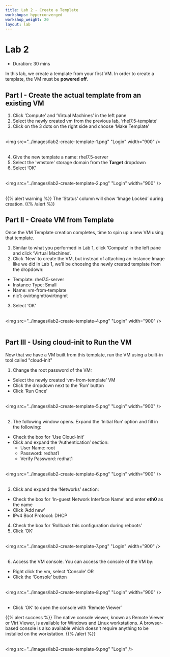 ```yaml
---
title: Lab 2 - Create a Template
workshops: hyperconverged
workshop_weight: 20
layout: lab
---
```


# Lab 2

* Duration: 30 mins

In this lab, we create a template from your first VM. In order to create a template, the VM must be **powered off**.

## Part I - Create the actual template from an existing VM

1. Click ‘Compute’ and ‘Virtual Machines’ in the left pane
2. Select the newly created vm from the previous lab, ‘rhel7.5-template’
3. Click on the 3 dots on the right side and choose ‘Make Template’

<br><img src="../images/lab2-create-template-1.png" "Login" width="900" /><br><br>

4. Give the new template a name: rhel7.5-server
5. Select the 'vmstore' storage domain from the **Target** dropdown
6. Select ‘OK’

<br><img src="../images/lab2-create-template-2.png" "Login" width="900" /><br><br>

{{% alert warning %}}
The ‘Status’ column will show ‘Image Locked’ during creation.
{{% /alert %}}

## Part II - Create VM from Template

Once the VM Template creation completes, time to spin up a new VM using that template.

1. Similar to what you performed in Lab 1, click ‘Compute’ in the left pane and click ‘Virtual Machines’.
2. Click ‘New’ to create the VM, but instead of attaching an Instance Image like we did in Lab 1, we’ll be choosing the newly created template from the dropdown:
  - Template:		rhel7.5-server
  - Instance Type:	Small
  - Name:		vm-from-template
  - nic1:		ovirtmgmt/ovirtmgmt
3. Select ‘OK’

<br><img src="../images/lab2-create-template-4.png" "Login" width="900" /><br><br>

## Part III - Using cloud-init to Run the VM

Now that we have a VM built from this template, run the VM using a built-in tool called "cloud-init"

1. Change the root password of the VM:
  - Select the newly created ‘vm-from-template’ VM
  - Click the dropdown next to the ‘Run’ button
  - Click ‘Run Once’

<br><img src="../images/lab2-create-template-5.png" "Login" width="900" /><br><br>

2. The following window opens. Expand the ‘Initial Run’ option and fill in the following:
  - Check the box for ‘Use Cloud-Init’
  - Click and expand the ‘Authentication’ section:
    - User Name:	root
    - Password:		redhat1
    - Verify Password:	redhat1

<br><img src="../images/lab2-create-template-6.png" "Login" width="900" /><br><br>

3. Click and expand the ‘Networks’ section:
  - Check the box for ‘In-guest Network Interface Name’ and enter **eth0** as the name
  - Click ‘Add new’
  - IPv4 Boot Protocol:	DHCP
4. Check the box for ‘Rollback this configuration during reboots’
5. Click ‘OK’

<br><img src="../images/lab2-create-template-7.png" "Login" width="900" /><br><br>

6. Access the VM console. You can access the console of the VM by:
  - Right click the vm, select ‘Console’
		OR
  - Click the ‘Console’ button

<br><img src="../images/lab2-create-template-8.png" "Login" width="900" /><br><br>

  - Click ‘OK’ to open the console with ‘Remote Viewer’

{{% alert success %}}
The native console viewer, known as Remote Viewer or Virt Viewer, is available
 for Windows and Linux workstations.  A browser-based console is also available
 which doesn't require anything to be installed on the workstation.
{{% /alert %}}

<br><img src="../images/lab2-create-template-9.png" "Login" /><br><br>
